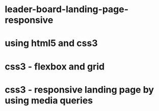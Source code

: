# leader-board-landing-page-responsive
# using html5 and css3 
# css3 - flexbox and grid
# css3 - responsive landing page by using media queries
